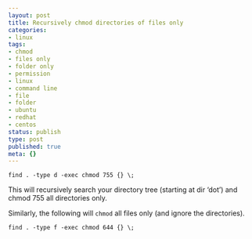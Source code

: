 ```yaml
---
layout: post
title: Recursively chmod directories of files only
categories:
- linux
tags:
- chmod
- files only
- folder only
- permission
- linux
- command line
- file
- folder
- ubuntu
- redhat
- centos
status: publish
type: post
published: true
meta: {}
---
```

```
find . -type d -exec chmod 755 {} \;
```

This will recursively search your directory tree (starting at dir ‘dot’) and chmod 755 all directories only.

Similarly, the following will `chmod` all files only (and ignore the directories).

```
find . -type f -exec chmod 644 {} \;
```
